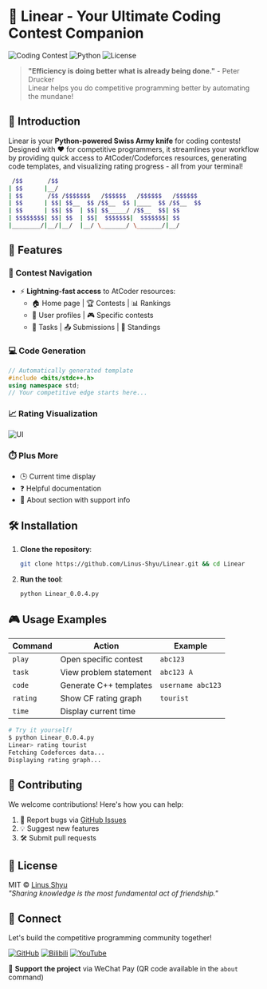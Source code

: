 # 🚀 Linear - Your Ultimate Coding Contest Companion

![Coding Contest](https://img.shields.io/badge/Platform-CLI-blue?style=for-the-badge)
![Python](https://img.shields.io/badge/Python-3.6+-yellow?style=for-the-badge&logo=python)
![License](https://img.shields.io/badge/License-MIT-green?style=for-the-badge)

> **"Efficiency is doing better what is already being done."** - Peter Drucker  
> Linear helps you do competitive programming better by automating the mundane!

## 🌟 Introduction

Linear is your **Python-powered Swiss Army knife** for coding contests! Designed with ❤️ for competitive programmers, it streamlines your workflow by providing quick access to AtCoder/Codeforces resources, generating code templates, and visualizing rating progress - all from your terminal!

```bash
 /$$       /$$
| $$      |__/
| $$       /$$ /$$$$$$$   /$$$$$$   /$$$$$$   /$$$$$$
| $$      | $$| $$__  $$ /$$__  $$ |____  $$ /$$__  $$
| $$      | $$| $$  | $$| $$_____/ /$$__  $$| $$
| $$$$$$$$| $$| $$  | $$|  $$$$$$$|  $$$$$$$| $$
|________/|__/|__/  |__/ \_______/ \_______/|__/
```

## 🎯 Features

### 🏁 Contest Navigation

- ⚡ **Lightning-fast access** to AtCoder resources:
  - 🏠 Home page | 🏆 Contests | 📊 Rankings
  - 👤 User profiles | 🎮 Specific contests
  - 📝 Tasks | 📤 Submissions | 🏅 Standings

### 💻 Code Generation

```cpp
// Automatically generated template
#include <bits/stdc++.h>
using namespace std;
// Your competitive edge starts here...
```

### 📈 Rating Visualization

![UI](https://github.com/user-attachments/assets/2ac5d7e3-8983-4843-b90d-9fe19bdc117d)

### ⏱️ Plus More

- 🕒 Current time display
- ❓ Helpful documentation
- 💖 About section with support info

## 🛠️ Installation

1. **Clone the repository**:

   ```bash
   git clone https://github.com/Linus-Shyu/Linear.git && cd Linear
   ```

2. **Run the tool**:

   ```bash
   python Linear_0.0.4.py
   ```

## 🎮 Usage Examples

| Command  | Action                 | Example           |
| -------- | ---------------------- | ----------------- |
| `play`   | Open specific contest  | `abc123`          |
| `task`   | View problem statement | `abc123 A`        |
| `code`   | Generate C++ templates | `username abc123` |
| `rating` | Show CF rating graph   | `tourist`         |
| `time`   | Display current time   |                   |

```bash
# Try it yourself!
$ python Linear_0.0.4.py
Linear> rating tourist
Fetching Codeforces data...
Displaying rating graph...
```

## 🤝 Contributing

We welcome contributions! Here's how you can help:

1. 🐛 Report bugs via [GitHub Issues](https://github.com/Linus-Shyu/Linear/issues)
2. 💡 Suggest new features
3. 🛠️ Submit pull requests

## 📜 License

MIT © [Linus Shyu](https://github.com/Linus-Shyu)  
_"Sharing knowledge is the most fundamental act of friendship."_

## 💌 Connect

Let's build the competitive programming community together!

[![GitHub](https://img.shields.io/badge/GitHub-Linear-blue?style=flat&logo=github)](https://github.com/Linus-Shyu/Linear)
[![Bilibili](https://img.shields.io/badge/BiliBili-LinusShyu-red?style=flat)](https://space.bilibili.com/411591950)
[![YouTube](https://img.shields.io/badge/YouTube-@LinusShyu-red?style=flat&logo=youtube)](https://www.youtube.com/@LinusShyu)

💖 **Support the project** via WeChat Pay (QR code available in the `about` command)
